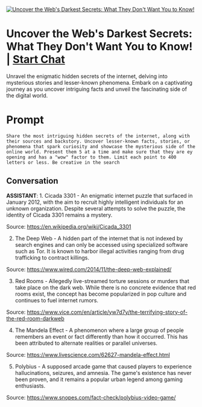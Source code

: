 
[![Uncover the Web's Darkest Secrets: What They Don't Want You to Know!](https://flow-prompt-covers.s3.us-west-1.amazonaws.com/icon/cute/cute_1.png)](https://gptcall.net/chat.html?data=%7B%22contact%22%3A%7B%22id%22%3A%22GENtKK5ZnXBGSgmQIQgcl%22%2C%22flow%22%3Atrue%7D%7D)
# Uncover the Web's Darkest Secrets: What They Don't Want You to Know! | [Start Chat](https://gptcall.net/chat.html?data=%7B%22contact%22%3A%7B%22id%22%3A%22GENtKK5ZnXBGSgmQIQgcl%22%2C%22flow%22%3Atrue%7D%7D)
Unravel the enigmatic hidden secrets of the internet, delving into mysterious stories and lesser-known phenomena. Embark on a captivating journey as you uncover intriguing facts and unveil the fascinating side of the digital world.

# Prompt

```
Share the most intriguing hidden secrets of the internet, along with their sources and backstory. Uncover lesser-known facts, stories, or phenomena that spark curiosity and showcase the mysterious side of the online world. Present them 5 at a time and make sure that they are ey opening and has a "wow" factor to them. Limit each point to 400 letters or less. Be creative in the search
```

## Conversation

**ASSISTANT**: 1. Cicada 3301 - An enigmatic internet puzzle that surfaced in January 2012, with the aim to recruit highly intelligent individuals for an unknown organization. Despite several attempts to solve the puzzle, the identity of Cicada 3301 remains a mystery.

Source: https://en.wikipedia.org/wiki/Cicada_3301



2. The Deep Web - A hidden part of the internet that is not indexed by search engines and can only be accessed using specialized software such as Tor. It is known to harbor illegal activities ranging from drug trafficking to contract killings.

Source: https://www.wired.com/2014/11/the-deep-web-explained/



3. Red Rooms - Allegedly live-streamed torture sessions or murders that take place on the dark web. While there is no concrete evidence that red rooms exist, the concept has become popularized in pop culture and continues to fuel internet rumors.

Source: https://www.vice.com/en/article/yw7d7y/the-terrifying-story-of-the-red-room-darkweb



4. The Mandela Effect - A phenomenon where a large group of people remembers an event or fact differently than how it occurred. This has been attributed to alternate realities or parallel universes.

Source: https://www.livescience.com/62627-mandela-effect.html



5. Polybius - A supposed arcade game that caused players to experience hallucinations, seizures, and amnesia. The game's existence has never been proven, and it remains a popular urban legend among gaming enthusiasts.

Source: https://www.snopes.com/fact-check/polybius-video-game/


